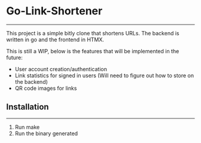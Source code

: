 # Go-Link-Shortener
---
This project is a simple bitly clone that shortens URLs. The backend is written in go and the frontend in HTMX.

This is still a WIP, below is the features that will be implemented in the future:
* User account creation/authentication
* Link statistics for signed in users (Will need to figure out how to store on the backend)
* QR code images for links

## Installation
---
1. Run make
2. Run the binary generated
